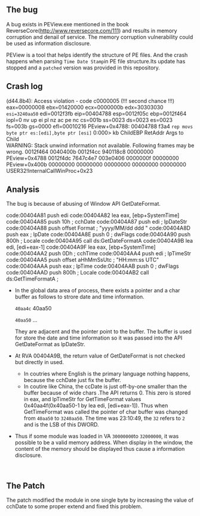 ## The bug

A bug exists in PEView.exe mentioned in the book ReverseCore(http://www.reversecore.com/111) and results in memory corruption and denail of service. The memory corruption vulnerability could be used as information disclosure.

PEView is a tool that helps identify the structure of PE files. And the crash happens when parsing `Time Date Stamp`in PE file structure.Its update has stopped and a `patched` version was provided in this repository.



## Crash log

(d44.8b4): Access violation - code c0000005 (!!! second chance !!!)
eax=00000008 ebx=01420000 ecx=0000000b edx=30303030 `esi=3240aa50` edi=0012f3fb
eip=00404788 esp=0012f05c ebp=0012f464 iopl=0         nv up ei pl nz ac pe nc
cs=001b  ss=0023  ds=0023  es=0023  fs=003b  gs=0000             efl=00010216
PEview+0x4788:
00404788 f3a4            `rep movs byte ptr es:[edi],byte ptr [esi]`
0:000> kb
ChildEBP RetAddr  Args to Child              
WARNING: Stack unwind information not available. Following frames may be wrong.
0012f464 0040400b 0012f4cc 940118c8 00000000 PEview+0x4788
0012f4dc 7647c4e7 003e0406 0000000f 00000000 PEview+0x400b
00000000 00000000 00000000 00000000 00000000 USER32!InternalCallWinProc+0x23



## Analysis

The bug is because of abusing of Window API GetDateFormat.

code:00404A81                 push    edi
code:00404A82                 lea     eax, [ebp+SystemTime]
code:00404A85                 push    10h             ; cchDate
code:00404A87                 push    edi             ; lpDateStr
code:00404A88                 push    offset Format   ; "yyyy/MM/dd ddd "
code:00404A8D                 push    eax             ; lpDate
code:00404A8E                 push    0               ; dwFlags
code:00404A90                 push    800h            ; Locale
code:00404A95                 call    ds:GetDateFormatA
code:00404A9B                 lea     edi, [edi+eax-1]
code:00404A9F                 lea     eax, [ebp+SystemTime]
code:00404AA2                 push    0Dh             ; cchTime
code:00404AA4                 push    edi             ; lpTimeStr
code:00404AA5                 push    offset aHhMmSsUtc ; "HH:mm:ss UTC"
code:00404AAA                 push    eax             ; lpTime
code:00404AAB                 push    0               ; dwFlags
code:00404AAD                 push    800h            ; Locale
code:00404AB2                 call    ds:GetTimeFormatA ;

- In the global data area of process, there exists a pointer and a char buffer as follows to strore date and time information.

  `40aa4c` 40aa50

   `40aa50` ...

  They are adjacent and the pointer point to the buffer. The buffer is used for store the date and time information so it was passed into the API GetDateFormat as lpDateStr.

- At RVA 00404A9B, the return value of GetDateFormat is not checked but directly in used. 

  - In coutries where English is the primary language nothing happens, because the cchDate just fix the buffer.
  - In coutire like China, the ccDate is just off-by-one smaller than the buffer because of wide chars .The API returns 0. This zero is stored in eax, and lpTimeStr for GetTimeFormat values 0x40aa4f(0x40aa50-1 by  lea     edi, [edi+eax-1]). Thus when GetTimeFormat was called the pointer of char buffer was changed from `40aa50` to `3240aa50`. The time was 23:10:49, the `32` refers to `2` and is the LSB of this DWORD.

- Thus if some module was loaded in VA `30000000`to `32000000`, it was possible to be a valid memory address. When display in the window, the content of the memory should be displayed thus cause a  information disclosure.

  ​

## The Patch

The patch modified the module in one single byte by increasing the value of cchDate to some proper extend and fixed this problem.
